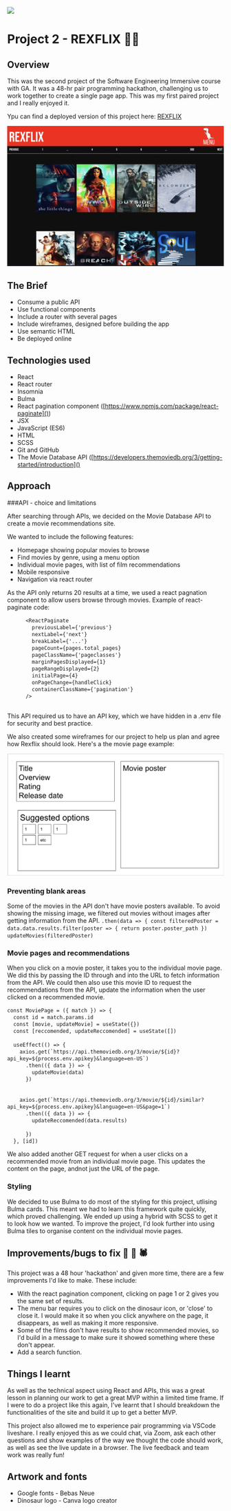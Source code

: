 ![](https://ga-dash.s3.amazonaws.com/production/assets/logo-9f88ae6c9c3871690e33280fcf557f33.png) 

# Project 2 - REXFLIX 🦖🍿

## Overview

This was the second project of the Software Engineering Immersive course with GA. It was a 48-hr pair programming hackathon, challenging us to work together to create a single page app. This was my first paired project and I really enjoyed it.

Ypu can find a deployed version of this project here: [REXFLIX](https://lydiarrrw.github.io/project-2/)

![](./rexflixgif.gif)

## The Brief
* Consume a public API
* Use functional components
* Include a router with several pages
* Include wireframes, designed before building the app
* Use semantic HTML
* Be deployed online

## Technologies used
* React
* React router
* Insomnia
* Bulma
* React pagination component ([https://www.npmjs.com/package/react-paginate]())
* JSX
* JavaScript (ES6)
* HTML
* SCSS
* Git and GitHub
* The Movie Database API ([https://developers.themoviedb.org/3/getting-started/introduction]()

## Approach

###API - choice and limitations

After searching through APIs, we decided on the Movie Database API to create a movie recommendations site.

We wanted to include the following features:

* Homepage showing popular movies to browse
* Find movies by genre, using a menu option
* Individual movie pages, with list of film recommendations
* Mobile responsive
* Navigation via react router


As the API only returns 20 results at a time, we used a react pagnation component to allow users browse through movies. Example of react-paginate code:

```
      <ReactPaginate
        previousLabel={'previous'}
        nextLabel={'next'}
        breakLabel={'...'}
        pageCount={pages.total_pages}
        pageClassName={'pageclasses'}
        marginPagesDisplayed={1}
        pageRangeDisplayed={2}
        initialPage={4}
        onPageChange={handleClick}
        containerClassName={'pagination'}
      />
      
```


This API required us to have an API key, which we have hidden in a .env file for security and best practice.

We also created some wireframes for our project to help us plan and agree how Rexflix should look. Here's a the movie page example:

![](./wireframe.png)

### Preventing blank areas

Some of the movies in the API don't have movie posters available. To avoid showing the missing image, we filtered out movies without images after getting information from the API.
`.then(data => {
        const filteredPoster = data.data.results.filter(poster => {
          return poster.poster_path
        })
        updateMovies(filteredPoster)`
        

### Movie pages and recommendations

When you click on a movie poster, it takes you to the individual movie page. We did this by passing the ID through and into the URL to fetch information from the API. We could then also use this movie ID to request the recommendations from the API, update the information when the user clicked on a recommended movie.

```
const MoviePage = ({ match }) => {
  const id = match.params.id
  const [movie, updateMovie] = useState({})
  const [reccomended, updateReccomended] = useState([])

  useEffect(() => {
    axios.get(`https://api.themoviedb.org/3/movie/${id}?api_key=${process.env.apikey}&language=en-US`)
      .then(({ data }) => {
        updateMovie(data)
      })


    axios.get(`https://api.themoviedb.org/3/movie/${id}/similar?api_key=${process.env.apikey}&language=en-US&page=1`)
      .then(({ data }) => {
        updateReccomended(data.results)

      })
  }, [id])
```

We also added another GET request for when a user clicks on a recommended movie from an individual movie page. This updates the content on the page, andnot just the URL of the page. 


### Styling

We decided to use Bulma to do most of the styling for this project, utlising Bulma cards. This meant we had to learn this framework quite quickly, which proved challenging. We ended up using a hybrid with SCSS to get it to look how we wanted. To improve the project, I'd look further into using Bulma tiles to organise content on the individual movie pages.


## Improvements/bugs to fix 🐜 🐛 🕷

This project was a 48 hour 'hackathon' and given more time, there are a few improvements I'd like to make. These include:

* With the react pagination component, clicking on page 1 or 2 gives you the same set of results. 
* The menu bar requires you to click on the dinosaur icon, or 'close' to close it. I would make it so when you click anywhere on the page, it disappears, as well as making it more responsive.
* Some of the films don't have results to show recommended movies, so I'd build in a message to make sure it showed something where these don't appear.
* Add a search function.

## Things I learnt

As well as the technical aspect using React and APIs, this was a great lesson in planning our work to get a great MVP within a limited time frame. If I were to do a project like this again, I've learnt that I should breakdown the functionalities of the site and build it up to get a better MVP.

This project also allowed me to experience pair programming via VSCode liveshare. I really enjoyed this as we could chat, via Zoom, ask each other questions and show examples of the way we thought the code should work, as well as see the live update in a browser. The live feedback and team work was really fun!

## Artwork and fonts

* Google fonts - Bebas Neue
* Dinosaur logo - Canva logo creator
 

